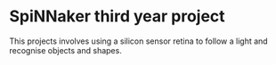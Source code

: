 # SpiNNaker third year project

This projects involves using a silicon sensor retina to follow a light and recognise objects and shapes.

